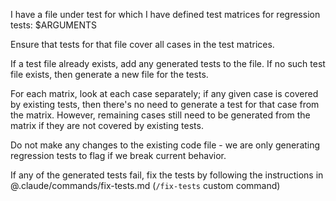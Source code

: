 I have a file under test for which I have defined test matrices for regression
tests: $ARGUMENTS

Ensure that tests for that file cover all cases in the test matrices.

If a test file already exists, add any generated tests to the file. If no such test file exists, then generate a new file for the tests.

For each matrix, look at each case separately; if any given case is covered by
existing tests, then there's no need to generate a test for that case from the
matrix. However, remaining cases still need to be generated from the matrix if
they are not covered by existing tests.

Do not make any changes to the existing code file - we are only generating regression tests to flag if we break current behavior.

If any of the generated tests fail, fix the tests by following the instructions
in @.claude/commands/fix-tests.md (`/fix-tests` custom command)
